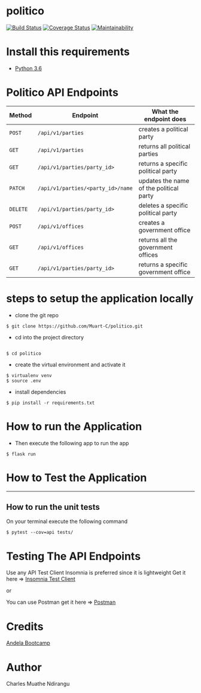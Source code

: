 # politico
[![Build Status](https://travis-ci.com/Muart-C/politico.svg?branch=develop)](https://travis-ci.com/Muart-C/politico)
[![Coverage Status](https://coveralls.io/repos/github/Muart-C/politico/badge.svg?branch=develop)](https://coveralls.io/github/Muart-C/politico?branch=develop)
[![Maintainability](https://api.codeclimate.com/v1/badges/71270642743b6a0883b3/maintainability)](https://codeclimate.com/github/Muart-C/politico/maintainability)


# Install this requirements
- [Python 3.6](https://www.python.org/)


# Politico API Endpoints

| Method  | Endpoint                                   | What the endpoint does                            |
| ------- | ------------------------------------------ | --------------------------------------------------|
| `POST`  | `/api/v1/parties`                          | creates a political party                         |
| `GET`   | `/api/v1/parties`                          | returns all political parties                     |
| `GET`   | `/api/v1/parties/party_id>`                | returns a specific political party                |
| `PATCH` | `/api/v1/parties/<party_id>/name`          | updates the name of the political party           |
| `DELETE`| `/api/v1/parties/party_id>`                | deletes a specific political party                |
| `POST`  | `/api/v1/offices`                          | creates a government office                       |
| `GET`   | `/api/v1/offices`                          | returns all the government offices                |
| `GET`   | `/api/v1/parties/party_id>`                | returns a specific government office              | 


# steps to setup the application locally

- clone the git repo
```
$ git clone https://github.com/Muart-C/politico.git
```
- cd into the project directory
```

$ cd politico
```

- create the virtual environment and activate it
```
$ virtualenv venv
$ source .env
```
- install dependencies
```
$ pip install -r requirements.txt
```

# How to run the Application

- Then execute the following app to run the app
```
$ flask run
```

# How to Test the Application
------------------------------------------------------------------
## How to run the unit tests
 On your terminal execute the following command
 
 ```
 $ pytest --cov=api tests/
 ```

# Testing The API Endpoints
Use any API Test Client 
Insomnia is preferred since it is lightweight
Get it here => [Insomnia Test Client](https://insomnia.rest/download/)

or 

You can use Postman get it here => [Postman](https://www.getpostman.com/downloads/)


# Credits
[Andela Bootcamp](https://andela.com/)


# Author
Charles Muathe Ndirangu
